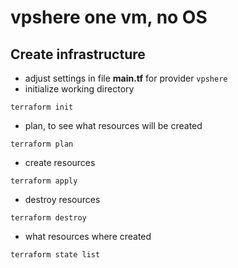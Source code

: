 # vpshere one vm, no OS

## Create infrastructure
- adjust settings in file __main.tf__ for provider `vpshere`
- initialize working directory
```
terraform init
```
- plan, to see what resources will be created
```
terraform plan
```

- create resources
```
terraform apply
```

- destroy resources
```
terraform destroy
```

- what resources where created
```
terraform state list
```